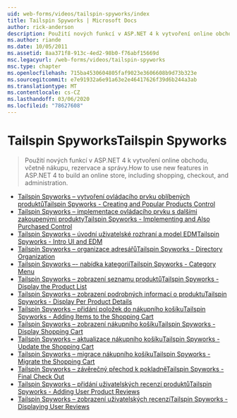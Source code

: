 ```yaml
---
uid: web-forms/videos/tailspin-spyworks/index
title: Tailspin Spyworks | Microsoft Docs
author: rick-anderson
description: Použití nových funkcí v ASP.NET 4 k vytvoření online obchodu, včetně nákupu, rezervace a správy.
ms.author: riande
ms.date: 10/05/2011
ms.assetid: 8aa371f8-913c-4ed2-98b0-f76abf15669d
msc.legacyurl: /web-forms/videos/tailspin-spyworks
msc.type: chapter
ms.openlocfilehash: 715ba4530604805faf9023e3606608b9d73b323e
ms.sourcegitcommit: e7e91932a6e91a63e2e46417626f39d6b244a3ab
ms.translationtype: MT
ms.contentlocale: cs-CZ
ms.lasthandoff: 03/06/2020
ms.locfileid: "78627608"
---
```

# <a name="tailspin-spyworks"></a><span data-ttu-id="2174f-103">Tailspin Spyworks</span><span class="sxs-lookup"><span data-stu-id="2174f-103">Tailspin Spyworks</span></span>

> <span data-ttu-id="2174f-104">Použití nových funkcí v ASP.NET 4 k vytvoření online obchodu, včetně nákupu, rezervace a správy.</span><span class="sxs-lookup"><span data-stu-id="2174f-104">How to use new features in ASP.NET 4 to build an online store, including shopping, checkout, and administration.</span></span>

- [<span data-ttu-id="2174f-105">Tailspin Spyworks – vytvoření ovládacího prvku oblíbených produktů</span><span class="sxs-lookup"><span data-stu-id="2174f-105">Tailspin Spyworks - Creating and Popular Products Control</span></span>](tailspin-spyworks-creating-and-using-the-popular-products-control.md)
- [<span data-ttu-id="2174f-106">Tailspin Spyworks – implementace ovládacího prvku s dalšími zakoupenými produkty</span><span class="sxs-lookup"><span data-stu-id="2174f-106">Tailspin Spyworks - Implementing and Also Purchased Control</span></span>](tailspin-spyworks-implementing-and-using-the-also-purchased-control.md)
- [<span data-ttu-id="2174f-107">Tailspin Spyworks – úvodní uživatelské rozhraní a model EDM</span><span class="sxs-lookup"><span data-stu-id="2174f-107">Tailspin Spyworks - Intro UI and EDM</span></span>](tailspin-spyworks-intro-ui-and-edm.md)
- [<span data-ttu-id="2174f-108">Tailspin Spyworks – organizace adresářů</span><span class="sxs-lookup"><span data-stu-id="2174f-108">Tailspin Spyworks - Directory Organization</span></span>](tailspin-spyworks-directory-organization.md)
- [<span data-ttu-id="2174f-109">Tailspin Spyworks –- nabídka kategorií</span><span class="sxs-lookup"><span data-stu-id="2174f-109">Tailspin Spyworks - Category Menu</span></span>](tailspin-spyworks-category-menu.md)
- [<span data-ttu-id="2174f-110">Tailspin Spyworks – zobrazení seznamu produktů</span><span class="sxs-lookup"><span data-stu-id="2174f-110">Tailspin Spyworks - Display the Product List</span></span>](tailspin-spyworks-display-the-product-list.md)
- [<span data-ttu-id="2174f-111">Tailspin Spyworks – zobrazení podrobných informací o produktu</span><span class="sxs-lookup"><span data-stu-id="2174f-111">Tailspin Spyworks - Display Per Product Details</span></span>](tailspin-spyworks-display-per-product-details.md)
- [<span data-ttu-id="2174f-112">Tailspin Spyworks – přidání položek do nákupního košíku</span><span class="sxs-lookup"><span data-stu-id="2174f-112">Tailspin Spyworks - Adding Items to the Shopping Cart</span></span>](tailspin-spyworks-adding-items-to-the-shopping-cart.md)
- [<span data-ttu-id="2174f-113">Tailspin Spyworks – zobrazení nákupního košíku</span><span class="sxs-lookup"><span data-stu-id="2174f-113">Tailspin Spyworks - Display Shopping Cart</span></span>](tailspin-spyworks-display-shopping-cart.md)
- [<span data-ttu-id="2174f-114">Tailspin Spyworks – aktualizace nákupního košíku</span><span class="sxs-lookup"><span data-stu-id="2174f-114">Tailspin Spyworks - Update the Shopping Cart</span></span>](tailspin-spyworks-update-the-shopping-cart.md)
- [<span data-ttu-id="2174f-115">Tailspin Spyworks – migrace nákupního košíku</span><span class="sxs-lookup"><span data-stu-id="2174f-115">Tailspin Spyworks - Migrate the Shopping Cart</span></span>](tailspin-spyworks-migrate-the-shopping-cart.md)
- [<span data-ttu-id="2174f-116">Tailspin Spyworks – závěrečný přechod k pokladně</span><span class="sxs-lookup"><span data-stu-id="2174f-116">Tailspin Spyworks - Final Check Out</span></span>](tailspin-spyworks-final-check-out.md)
- [<span data-ttu-id="2174f-117">Tailspin Spyworks – přidání uživatelských recenzí produktů</span><span class="sxs-lookup"><span data-stu-id="2174f-117">Tailspin Spyworks - Adding User Product Reviews</span></span>](tailspin-spyworks-adding-user-product-reviews.md)
- [<span data-ttu-id="2174f-118">Tailspin Spyworks – zobrazení uživatelských recenzí</span><span class="sxs-lookup"><span data-stu-id="2174f-118">Tailspin Spyworks - Displaying User Reviews</span></span>](tailspin-spyworks-displaying-user-reviews.md)
